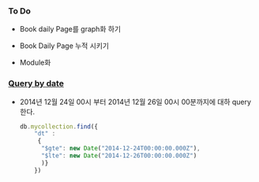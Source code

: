 ### To Do

* Book daily Page를 graph화 하기
* Book Daily Page 누적 시키기

* Module화

### [Query by date](https://m.blog.naver.com/PostView.nhn?blogId=humongousdb&logNo=220119520452&proxyReferer=https:%2F%2Fwww.google.com%2F)

* 2014년 12월 24일 00시 부터 2014년 12월 26일 00시 00분까지에 대하 query 한다.

  ```javascript
  db.mycollection.find({
      "dt" : 
       {
        "$gte": new Date("2014-12-24T00:00:00.000Z"),
        "$lte": new Date("2014-12-26T00:00:00.000Z")
        )}
      })
  ```

  